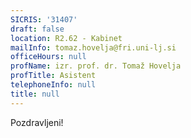 ```yaml
---
SICRIS: '31407'
draft: false
location: R2.62 - Kabinet
mailInfo: tomaz.hovelja@fri.uni-lj.si
officeHours: null
profName: izr. prof. dr. Tomaž Hovelja
profTitle: Asistent
telephoneInfo: null
title: null
---
```



Pozdravljeni!